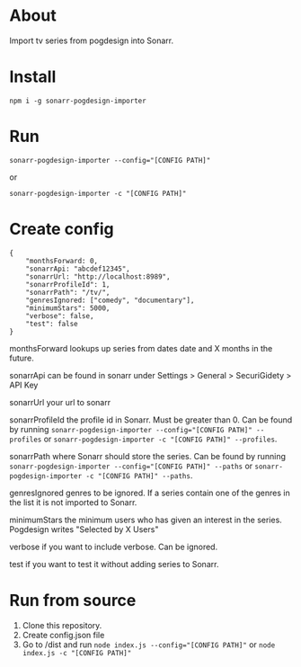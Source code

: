 About
====
Import tv series from pogdesign into Sonarr.

Install
=======
`npm i -g sonarr-pogdesign-importer`

Run
===
`sonarr-pogdesign-importer --config="[CONFIG PATH]"`

or

`sonarr-pogdesign-importer -c "[CONFIG PATH]"`

Create config
=============
```
{
    "monthsForward: 0,
    "sonarrApi: "abcdef12345",
    "sonarrUrl: "http://localhost:8989",
    "sonarrProfileId": 1,
    "sonarrPath": "/tv/",
    "genresIgnored: ["comedy", "documentary"],
    "minimumStars": 5000,
    "verbose": false,
    "test": false
}
```

monthsForward lookups up series from dates date and X months in the future.

sonarrApi can be found in sonarr under Settings > General > SecuriGidety > API Key

sonarrUrl your url to sonarr

sonarrProfileId the profile id in Sonarr. Must be greater than 0. Can be found by running `sonarr-pogdesign-importer --config="[CONFIG PATH]" --profiles` or `sonarr-pogdesign-importer -c "[CONFIG PATH]" --profiles`.

sonarrPath where Sonarr should store the series. Can be found by running `sonarr-pogdesign-importer --config="[CONFIG PATH]" --paths` or `sonarr-pogdesign-importer -c "[CONFIG PATH]" --paths`.

genresIgnored genres to be ignored. If a series contain one of the genres in the list it is not imported to Sonarr.

minimumStars the minimum users who has given an interest in the series. Pogdesign writes "Selected by X Users"

verbose if you want to include verbose. Can be ignored.

test if you want to test it without adding series to Sonarr.

Run from source
===============
1. Clone this repository.
2. Create config.json file
3. Go to /dist and run `node index.js --config="[CONFIG PATH]"` or `node index.js -c "[CONFIG PATH]"`